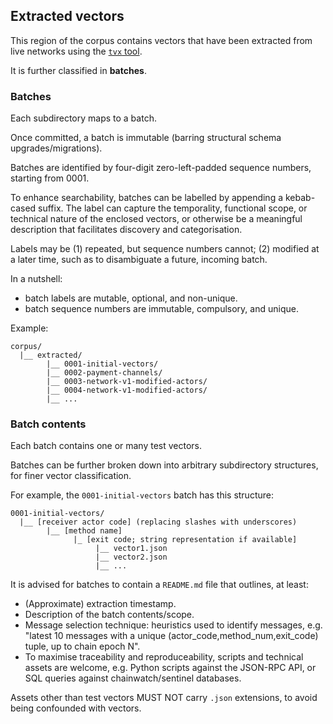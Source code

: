 ## Extracted vectors

This region of the corpus contains vectors that have been extracted from live
networks using the [`tvx` tool](https://github.com/filecoin-project/lotus/tree/master/cmd/tvx).

It is further classified in **batches**.

### Batches

Each subdirectory maps to a batch.

Once committed, a batch is immutable (barring structural schema
upgrades/migrations).

Batches are identified by four-digit zero-left-padded sequence numbers,
starting from 0001.

To enhance searchability, batches can be labelled by appending a kebab-cased
suffix. The label can capture the temporality, functional scope, or technical
nature of the enclosed vectors, or otherwise be a meaningful description that
facilitates discovery and categorisation.

Labels may be (1) repeated, but sequence numbers cannot; (2) modified at a later
time, such as to disambiguate a future, incoming batch.

In a nutshell:
- batch labels are mutable, optional, and non-unique.
- batch sequence numbers are immutable, compulsory, and unique.

Example:

```
corpus/
  |__ extracted/
        |__ 0001-initial-vectors/
        |__ 0002-payment-channels/
        |__ 0003-network-v1-modified-actors/
        |__ 0004-network-v1-modified-actors/
        |__ ...
```

### Batch contents

Each batch contains one or many test vectors.

Batches can be further broken down into arbitrary subdirectory structures, for
finer vector classification.

For example, the `0001-initial-vectors` batch has this structure:

```
0001-initial-vectors/
  |__ [receiver actor code] (replacing slashes with underscores)
        |__ [method name]
              |_ [exit code; string representation if available]
                   |__ vector1.json
                   |__ vector2.json
                   |__ ...
```

It is advised for batches to contain a `README.md` file that outlines, at least:

- (Approximate) extraction timestamp.
- Description of the batch contents/scope.
- Message selection technique: heuristics used to identify messages, e.g.
  "latest 10 messages with a unique (actor_code,method_num,exit_code) tuple, up
  to chain epoch N".
- To maximise traceability and reproduceability, scripts and technical
  assets are welcome, e.g. Python scripts against the JSON-RPC API, or SQL
  queries against chainwatch/sentinel databases.

Assets other than test vectors MUST NOT carry `.json` extensions, to avoid being
confounded with vectors.

